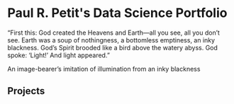# Paul R. Petit's Data Science Portfolio

“First this: God created the Heavens and Earth—all you see, all you don’t see. Earth was a soup of nothingness, a bottomless emptiness, an inky blackness. God’s Spirit brooded like a bird above the watery abyss. God spoke: ‘Light!’ And light appeared.”

An image-bearer’s imitation of illumination from an inky blackness

## Projects



